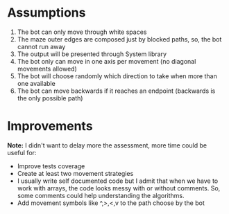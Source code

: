 Assumptions
=========================

1) The bot can only move through white spaces
2) The maze outer edges are composed just by blocked paths, so, the bot cannot run away
3) The output will be presented through System library
4) The bot only can move in one axis per movement (no diagonal movements allowed)
5) The bot will choose randomly which direction to take when more than one available
6) The bot can move backwards if it reaches an endpoint (backwards is the only possible path)

Improvements
============
**Note:** I didn't want to delay more the assessment, more time could be useful for:
* Improve tests coverage
* Create at least two movement strategies
* I usually write self documented code but I admit that when we have to work with arrays, the code looks messy with or without comments. So, some comments could help understanding the algorithms.
* Add movement symbols like ^,>,<,v to the path choose by the bot